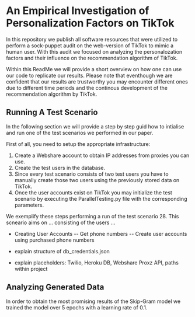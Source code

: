 # An Empirical Investigation of Personalization Factors on TikTok

In this repository we publish all software resources that were utilized to perform a sock-puppet audit on the web-version of TikTok to mimic a human user. With this audit we focused on analyzing the personalozation factors and their influence on the recommendation algorithm of TikTok.

Within this ReadMe we will provide a short overview on how one can use our code to replicate our results. Please note that eventhough we are confident that our results are trustworthy you may encounter different ones due to different time periods and the continous development of the recommendation algorithm by TikTok.

## Running A Test Scenario

In the following section we will provide a step by step guid how to intialise and run one of the test scenarios we performed in our paper.

First of all, you need to setup the appropriate infrastructure:
1. Create a Webshare account to obtain IP addresses from proxies you can use.
2. Create the test users in the database.
3. Since every test scenario consists of two test users you have to manually create those two users using the previously stored data on TikTok.
4. Once the user accounts exist on TikTok you may initialize the test scenario by executing the ParallelTesting.py file with the corresponding parameters.


We exemplify these steps performing a run of the test scenario 28. This scneario aims on ... consisting of the users ...

- Creating User Accounts
-- Get phone numbers
-- Create user accounts using purchased phone numbers

- explain structure of db_credentials.json
- explain placeholders: Twilio, Heroku DB, Webshare Proxz API, paths within project

## Analyzing Generated Data

In order to obtain the most promising results of the Skip-Gram model we trained the model over 5 epochs with a learning rate of 0.1.
